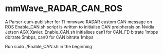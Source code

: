 # mmWave_RADAR_CAN_ROS
A Parser-cum-publisher for TI mmwave RADAR custom CAN message on ROS
Enable_CAN.sh script is written to initialise CAN preipherals on Nvidia Jetson AGX Xavier.
Enable_CAN.sh initialises can1 for CAN_FD bitrate 1mbps dbitrate 5mbps, can0 for CAN bitrate 1mbps

Run sudo ./Enable_CAN.sh in the beginning
